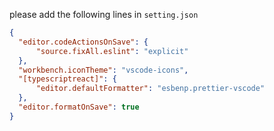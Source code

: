 please add the following lines in `setting.json`

```json
{
  "editor.codeActionsOnSave": {
      "source.fixAll.eslint": "explicit"
  },
  "workbench.iconTheme": "vscode-icons",
  "[typescriptreact]": {
      "editor.defaultFormatter": "esbenp.prettier-vscode"
  },
  "editor.formatOnSave": true
}
```